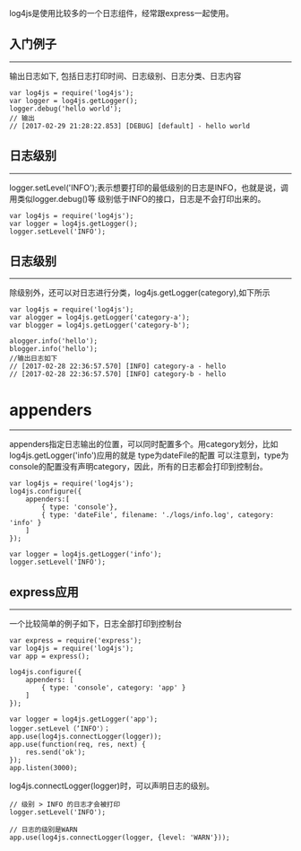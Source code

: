 log4js是使用比较多的一个日志组件，经常跟express一起使用。

## 入门例子
***
输出日志如下, 包括日志打印时间、日志级别、日志分类、日志内容

```
var log4js = require('log4js');
var logger = log4js.getLogger();
logger.debug('hello world');
// 输出
// [2017-02-29 21:28:22.853] [DEBUG] [default] - hello world
```

## 日志级别
***
logger.setLevel('INFO');表示想要打印的最低级别的日志是INFO，也就是说，调用类似logger.debug()等
级别低于INFO的接口，日志是不会打印出来的。

```
var log4js = require('log4js');
var logger = log4js.getLogger();
logger.setLevel('INFO');
```

## 日志级别
***
除级别外，还可以对日志进行分类，log4js.getLogger(category),如下所示

```
var log4js = require('log4js');
var alogger = log4js.getLogger('category-a');
var blogger = log4js.getLogger('category-b');

alogger.info('hello');
blogger.info('hello');
//输出日志如下
// [2017-02-28 22:36:57.570] [INFO] category-a - hello
// [2017-02-28 22:36:57.570] [INFO] category-b - hello
```

# appenders
***
appenders指定日志输出的位置，可以同时配置多个。用category划分，比如log4js.getLogger('info')应用的就是
type为dateFile的配置
可以注意到，type为console的配置没有声明category，因此，所有的日志都会打印到控制台。

```
var log4js = require('log4js');
log4js.configure({
	appenders:[
		{ type: 'console'},
		{ type: 'dateFile', filename: './logs/info.log', category: 'info' }
	]
});

var logger = log4js.getLogger('info');
logger.setLevel('INFO');
```

## express应用
***
一个比较简单的例子如下，日志全部打印到控制台

```
var express = require('express');
var log4js = require('log4js');
var app = express();

log4js.configure({
	appenders: [
		{ type: 'console', category: 'app' }
	]
});

var logger = log4js.getLogger('app');
logger.setLevel（‘INFO'）；
app.use(log4js.connectLogger(logger));
app.use(function(req, res, next) {
	res.send('ok');
});
app.listen(3000);
```

log4js.connectLogger(logger)时，可以声明日志的级别。

```
// 级别 > INFO 的日志才会被打印
logger.setLevel('INFO');

// 日志的级别是WARN
app.use(log4js.connectLogger(logger, {level: 'WARN'}));
```